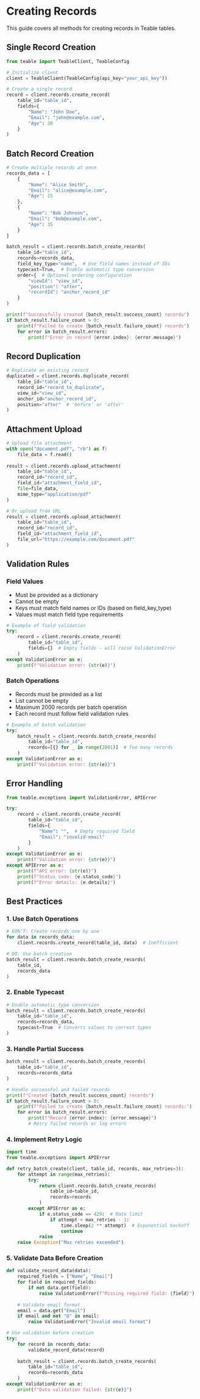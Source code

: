 # Creating Records

This guide covers all methods for creating records in Teable tables.

## Single Record Creation

```python
from teable import TeableClient, TeableConfig

# Initialize client
client = TeableClient(TeableConfig(api_key="your_api_key"))

# Create a single record
record = client.records.create_record(
    table_id="table_id",
    fields={
        "Name": "John Doe",
        "Email": "john@example.com",
        "Age": 30
    }
)
```

## Batch Record Creation

```python
# Create multiple records at once
records_data = [
    {
        "Name": "Alice Smith",
        "Email": "alice@example.com",
        "Age": 25
    },
    {
        "Name": "Bob Johnson",
        "Email": "bob@example.com",
        "Age": 35
    }
]

batch_result = client.records.batch_create_records(
    table_id="table_id",
    records=records_data,
    field_key_type="name",  # Use field names instead of IDs
    typecast=True,  # Enable automatic type conversion
    order={  # Optional ordering configuration
        "viewId": "view_id",
        "position": "after",
        "recordId": "anchor_record_id"
    }
)

print(f"Successfully created {batch_result.success_count} records")
if batch_result.failure_count > 0:
    print(f"Failed to create {batch_result.failure_count} records")
    for error in batch_result.errors:
        print(f"Error in record {error.index}: {error.message}")
```

## Record Duplication

```python
# Duplicate an existing record
duplicated = client.records.duplicate_record(
    table_id="table_id",
    record_id="record_to_duplicate",
    view_id="view_id",
    anchor_id="anchor_record_id",
    position="after"  # 'before' or 'after'
)
```

## Attachment Upload

```python
# Upload file attachment
with open("document.pdf", "rb") as f:
    file_data = f.read()
    
result = client.records.upload_attachment(
    table_id="table_id",
    record_id="record_id",
    field_id="attachment_field_id",
    file=file_data,
    mime_type="application/pdf"
)

# Or upload from URL
result = client.records.upload_attachment(
    table_id="table_id",
    record_id="record_id",
    field_id="attachment_field_id",
    file_url="https://example.com/document.pdf"
)
```

## Validation Rules

### Field Values

- Must be provided as a dictionary
- Cannot be empty
- Keys must match field names or IDs (based on field_key_type)
- Values must match field type requirements

```python
# Example of field validation
try:
    record = client.records.create_record(
        table_id="table_id",
        fields={}  # Empty fields - will raise ValidationError
    )
except ValidationError as e:
    print(f"Validation error: {str(e)}")
```

### Batch Operations

- Records must be provided as a list
- List cannot be empty
- Maximum 2000 records per batch operation
- Each record must follow field validation rules

```python
# Example of batch validation
try:
    batch_result = client.records.batch_create_records(
        table_id="table_id",
        records=[{} for _ in range(2001)]  # Too many records
    )
except ValidationError as e:
    print(f"Validation error: {str(e)}")
```

## Error Handling

```python
from teable.exceptions import ValidationError, APIError

try:
    record = client.records.create_record(
        table_id="table_id",
        fields={
            "Name": "",  # Empty required field
            "Email": "invalid-email"
        }
    )
except ValidationError as e:
    print(f"Validation error: {str(e)}")
except APIError as e:
    print(f"API error: {str(e)}")
    print(f"Status code: {e.status_code}")
    print(f"Error details: {e.details}")
```

## Best Practices

### 1. Use Batch Operations

```python
# DON'T: Create records one by one
for data in records_data:
    client.records.create_record(table_id, data)  # Inefficient

# DO: Use batch creation
batch_result = client.records.batch_create_records(
    table_id,
    records_data
)
```

### 2. Enable Typecast

```python
# Enable automatic type conversion
batch_result = client.records.batch_create_records(
    table_id="table_id",
    records=records_data,
    typecast=True  # Converts values to correct types
)
```

### 3. Handle Partial Success

```python
batch_result = client.records.batch_create_records(
    table_id="table_id",
    records=records_data
)

# Handle successful and failed records
print(f"Created {batch_result.success_count} records")
if batch_result.failure_count > 0:
    print(f"Failed to create {batch_result.failure_count} records:")
    for error in batch_result.errors:
        print(f"Record {error.index}: {error.message}")
        # Retry failed records or log errors
```

### 4. Implement Retry Logic

```python
import time
from teable.exceptions import APIError

def retry_batch_create(client, table_id, records, max_retries=3):
    for attempt in range(max_retries):
        try:
            return client.records.batch_create_records(
                table_id=table_id,
                records=records
            )
        except APIError as e:
            if e.status_code == 429:  # Rate limit
                if attempt < max_retries - 1:
                    time.sleep(2 ** attempt)  # Exponential backoff
                    continue
            raise
    raise Exception("Max retries exceeded")
```

### 5. Validate Data Before Creation

```python
def validate_record_data(data):
    required_fields = ["Name", "Email"]
    for field in required_fields:
        if not data.get(field):
            raise ValidationError(f"Missing required field: {field}")
    
    # Validate email format
    email = data.get("Email")
    if email and not "@" in email:
        raise ValidationError("Invalid email format")

# Use validation before creation
try:
    for record in records_data:
        validate_record_data(record)
    
    batch_result = client.records.batch_create_records(
        table_id="table_id",
        records=records_data
    )
except ValidationError as e:
    print(f"Data validation failed: {str(e)}")
